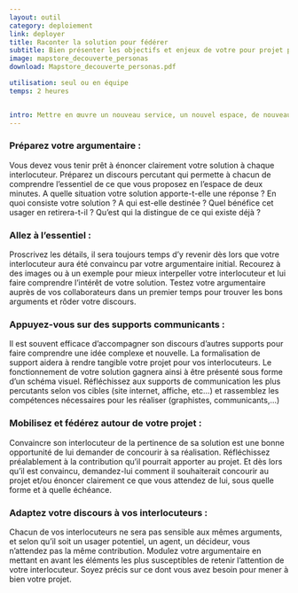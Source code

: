 ```yaml
---
layout: outil
category: deploiement
link: deployer
title: Raconter la solution pour fédérer
subtitle: Bien présenter les objectifs et enjeux de votre pour projet pour convaincre
image: mapstore_decouverte_personas
download: Mapstore_decouverte_personas.pdf

utilisation: seul ou en équipe
temps: 2 heures


intro: Mettre en œuvre un nouveau service, un nouvel espace, de nouveaux processus, ou encore améliorer l’existant présuppose souvent d’opérer des transformations dans une organisation et/ou de mobiliser des ressources nouvelles. Immanquablement, ces changements soulèvent de l’adhésion et de l’enthousiasme, et plus sûrement encore, des incompréhensions, des résistances ou a minima du scepticisme. A vous de faire pencher la balance du bon côté et de fédérer autour de votre solution les acteurs clés dans la réussite de votre projet.
---
```


### Préparez votre argumentaire : 
Vous devez vous tenir prêt à énoncer clairement votre solution à chaque interlocuteur. Préparez un discours percutant qui permette à chacun de comprendre l’essentiel de ce que vous proposez en l’espace de deux minutes. A quelle situation votre solution apporte-t-elle une réponse ? En quoi consiste votre solution ? A qui est-elle destinée ? Quel bénéfice cet usager en retirera-t-il ? Qu’est qui la distingue de ce qui existe déjà ? 

### Allez à l’essentiel :  
Proscrivez les détails, il sera toujours temps d’y revenir dès lors que votre interlocuteur aura été convaincu par votre argumentaire initial. Recourez à des images ou à un exemple pour mieux interpeller votre interlocuteur et lui faire comprendre l’intérêt de votre solution. Testez votre argumentaire auprès de vos collaborateurs dans un premier temps pour trouver les bons arguments et rôder votre discours. 

### Appuyez-vous sur des supports communicants : 
Il est souvent efficace d’accompagner son discours d’autres supports pour faire comprendre une idée complexe et nouvelle. La formalisation de support aidera à rendre tangible votre projet pour vos interlocuteurs. Le fonctionnement de votre solution gagnera ainsi à être présenté sous forme d’un schéma visuel. Réfléchissez aux supports de communication les plus percutants selon vos cibles (site internet, affiche, etc…) et rassemblez les compétences nécessaires pour les réaliser (graphistes, communicants,…)  

### Mobilisez et fédérez autour de votre projet : 
Convaincre son interlocuteur de la pertinence de sa solution est une bonne opportunité de lui demander de concourir à sa réalisation. Réfléchissez préalablement à la contribution qu’il pourrait apporter au projet. Et dès lors qu’il est convaincu, demandez-lui comment il souhaiterait concourir au projet et/ou énoncer clairement ce que vous attendez de lui, sous quelle forme et à quelle échéance.  

### Adaptez votre discours à vos interlocuteurs :
Chacun de vos interlocuteurs ne sera pas sensible aux mêmes arguments, et selon qu’il soit un usager potentiel, un agent, un décideur, vous n’attendez pas la même contribution. Modulez votre argumentaire en mettant en avant les éléments les plus susceptibles de retenir l’attention de votre interlocuteur. Soyez précis sur ce dont vous avez besoin pour mener à bien votre projet.